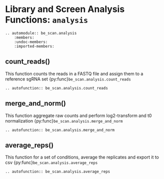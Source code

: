 # Library and Screen Analysis Functions: `analysis`

```{eval-rst}
.. automodule:: be_scan.analysis
    :members:
    :undoc-members:
    :imported-members:
```

## count_reads()

This function counts the reads in a FASTQ file and assign them to a reference sgRNA set {py:func}`be_scan.analysis.count_reads`

```{eval-rst}
.. autofunction:: be_scan.analysis.count_reads
```

## merge_and_norm()

This function aggregate raw counts and perform log2-transform and t0 normalization {py:func}`be_scan.analysis.merge_and_norm`

```{eval-rst}
.. autofunction:: be_scan.analysis.merge_and_norm
```

## average_reps()

This function for a set of conditions, average the replicates and export it to csv {py:func}`be_scan.analysis.average_reps`

```{eval-rst}
.. autofunction:: be_scan.analysis.average_reps
